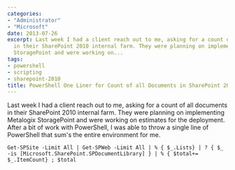 ```yaml
---
categories:
- "Administrator"
- "Microsoft"
date: 2013-07-26
excerpt: Last week I had a client reach out to me, asking for a count of all documents
  in their SharePoint 2010 internal farm. They were planning on implementing Metalogix
  StoragePoint and were working on...
tags:
- powershell
- scripting
- sharepoint-2010
title: PowerShell One Liner for Count of all Documents in SharePoint 2010 Farm
---
```


Last week I had a client reach out to me, asking for a count of all documents in their SharePoint 2010 internal farm. They were planning on implementing Metalogix StoragePoint and were working on estimates for the deployment.  
After a bit of work with PowerShell, I was able to throw a single line of PowerShell that sum's the entire environment for me.

```
Get-SPSite -Limit All | Get-SPWeb -Limit All | % { $_.Lists} | ? { $_ -is [Microsoft.SharePoint.SPDocumentLibrary] } | % { $total+= $_.ItemCount} ; $total
```
